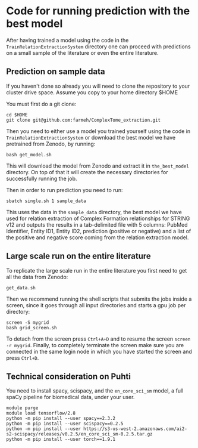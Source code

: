 # Code for running prediction with the best model

After having trained a model using the code in the `TrainRelationExtractionSystem` directory one can proceed with predictions on a small sample of the literature or even the entire literature. 

## Prediction on sample data

If you haven't done so already you will need to clone the repository to your cluster drive space. Assume you copy to your home directory $HOME

You must first do a git clone:
```
cd $HOME
git clone git@github.com:farmeh/ComplexTome_extraction.git
```

Then you need to either use a model you trained yourself using the code in `TrainRelationExtractionSystem` or download the best model we have pretrained from Zenodo, by running: 
```
bash get_model.sh
```
This will download the model from Zenodo and extract it in `the_best_model` directory. On top of that it will create the necessary directories for successfully running the job.

Then in order to run prediction you need to run:
```
sbatch single.sh 1 sample_data
```

This uses the data in the `sample_data` directory, the best model we have used for relation extraction of Complex Formation relationships for STRING v12 and outputs the results in a tab-delimited file with 5 columns: PubMed Identifier, Entity ID1, Entity ID2, prediction (positive or negative) and a list of the positive and negative score coming from the relation extraction model. 

## Large scale run on the entire literature

To replicate the large scale run in the entire literature you first need to get all the data from Zenodo:
```
get_data.sh
```
Then we recommend running the shell scripts that submits the jobs inside a screen, since it goes through all input directories and starts a gpu job per directory: 
```
screen -S mygrid
bash grid_screen.sh
```

To detach from the screen press `Ctrl+A+D` and to resume the screen `screen -r mygrid`. Finally, to completely terminate the screen make sure you are connected in the same login node in which you have started the screen and press `Ctrl+D`.

## Technical consideration on Puhti

You need to install spacy, scispacy, and the `en_core_sci_sm` model, a full spaCy pipeline for biomedical data, under your user.

```
module purge
module load tensorflow/2.8
python -m pip install --user spacy==2.3.2
python -m pip install --user scispacy==0.2.5
python -m pip install --user https://s3-us-west-2.amazonaws.com/ai2-s2-scispacy/releases/v0.2.5/en_core_sci_sm-0.2.5.tar.gz
python -m pip install --user torch==1.9.1
```


